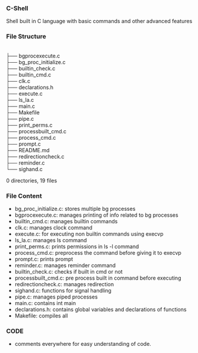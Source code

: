 ### C-Shell
Shell built in C language with basic commands and other advanced features

### File Structure

<br>├── bgprocexecute.c
<br>├── bg_proc_initialize.c
<br>├── builtin_check.c
<br>├── builtin_cmd.c
<br>├── clk.c
<br>├── declarations.h
<br>├── execute.c
<br>├── ls_la.c
<br>├── main.c
<br>├── Makefile
<br>├── pipe.c
<br>├── print_perms.c
<br>├── processbuilt_cmd.c
<br>├── process_cmd.c
<br>├── prompt.c
<br>├── README.md
<br>├── redirectioncheck.c
<br>├── reminder.c
<br>└── sighand.c

0 directories, 19 files

### File Content

- bg_proc_initialize.c: stores multiple bg processes
- bgprocexecute.c: manages printing of info related to bg processes
- builtin_cmd.c: manages builtin commands
- clk.c: manages clock command
- execute.c: for executing non builtin commands using execvp
- ls_la.c: manages ls command
- print_perms.c: prints permissions in ls -l command
- process_cmd.c: preprocess the command before giving it to execvp
- prompt.c: prints prompt
- reminder.c: manages reminder command
- builtin_check.c: checks if built in cmd or not 
- processbuilt_cmd.c: pre process built in command before executing
- redirectioncheck.c: manages redirection
- sighand.c: functions for signal handling
- pipe.c: manages piped processes
- main.c: contains int main
- declarations.h: contains global variables and declarations of functions
- Makefile: compiles all

### CODE
- comments everywhere for easy understanding of code.
